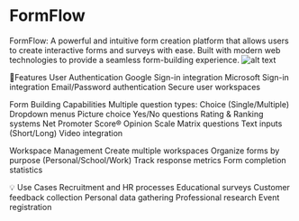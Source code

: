 # FormFlow
FormFlow: A powerful and intuitive form creation platform that allows users to create interactive forms and surveys with ease. Built with modern web technologies to provide a seamless form-building experience.
![alt text]((https://github.com/TeenTornado/formflow/blob/main/public/FormBuilder.png))

🌟Features
User Authentication
  Google Sign-in integration
  Microsoft Sign-in integration
  Email/Password authentication
  Secure user workspaces


Form Building Capabilities
  Multiple question types:
  Choice (Single/Multiple)
  Dropdown menus
  Picture choice
  Yes/No questions
  Rating & Ranking systems
  Net Promoter Score®
  Opinion Scale
  Matrix questions
  Text inputs (Short/Long)
  Video integration
  
Workspace Management
  Create multiple workspaces
  Organize forms by purpose (Personal/School/Work)
  Track response metrics
  Form completion statistics

💡 Use Cases
  Recruitment and HR processes
  Educational surveys
  Customer feedback collection
  Personal data gathering
  Professional research
  Event registration
